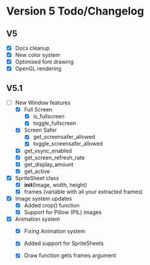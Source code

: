 # Version 5 Todo/Changelog

## V5
- [x] Docs cleanup
- [x] New color system
- [x] Optimised font drawing
- [x] OpenGL rendering

## V5.1
- [ ] New Window features
    - [x] Full Screen
        - [x] is_fullscreen
        - [x] toggle_fullscreen
  	- [x] Screen Safer
    	- [x] get_screensafer_allowed
    	- [x] toggle_screensafer_allowed
  	- [x] get_vsync_enabled
  	- [x] get_screen_refresh_rate
	- [x] get_display_amount
	- [x] get_active

- [x] SpriteSheet class
	- [x] __init__(Image, width, height)
	- [x] frames (variable with all your extracted frames)

- [x] Image system updates
	- [x] Added crop() function
	- [x] Support for Pillow (PIL) images

- [x] Animation system
	- [x] Fixing Animation system
	- [x] Added support for SpriteSheets
	- [x] Draw function gets frames argument 

